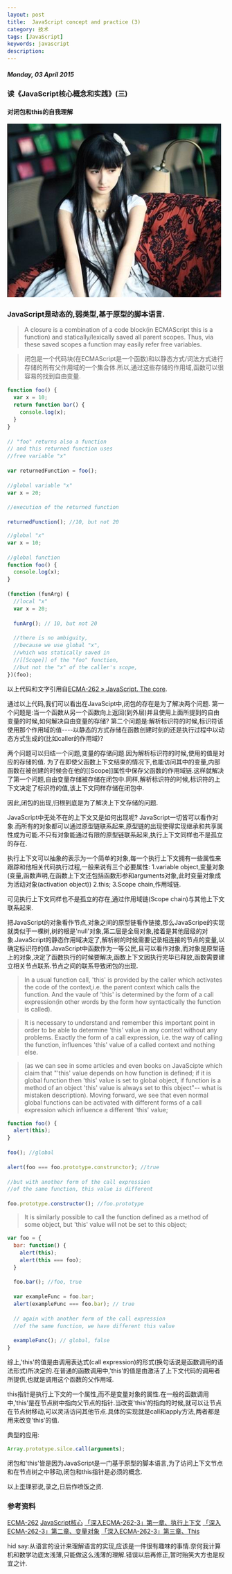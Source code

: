 ```yaml
---
layout: post
title:  JavaScript concept and practice (3)
category: 技术
tags: [JavaScript]
keywords: javascript
description: 
---
```


##### Monday, 03 April 2015

### 读《JavaScript核心概念和实践》(三)

#### 对闭包和this的自我理解

![夏达](/../../assets/img/tech/2015/xiada_0.jpg)

### JavaScript是动态的,弱类型,基于原型的脚本语言.

> A closure is a combination of a code block(in ECMAScript this is a function) and statically/lexically saved all parent scopes. Thus, via these saved scopes a function may easily refer free variables.

> 闭包是一个代码块(在ECMAScript是一个函数)和以静态方式/词法方式进行存储的所有父作用域的一个集合体.所以,通过这些存储的作用域,函数可以很容易的找到自由变量.

````javascript
function foo() {
  var x = 10;
  return function bar() {
    console.log(x);
  }
}

// "foo" returns also a function
// and this returned function uses
//free variable "x"

var returnedFunction = foo();

//global variable "x"
var x = 20;

//execution of the returned function

returnedFunction(); //10, but not 20

````


````javascript
//global "x"
var x = 10;

//global function
function foo() {
  console.log(x);
}

(function (funArg) {
  //local "x"
  var x = 20;
  
  funArg(); // 10, but not 20
  
  //there is no ambiguity,
  //because we use global "x",
  //which was statically saved in
  //[[Scope]] of the "foo" function,
  //but not the "x" of the caller's scope,
})(foo);

````


以上代码和文字引用自[ECMA-262 » JavaScript. The core](http://dmitrysoshnikov.com/ecmascript/javascript-the-core/#closures).

通过以上代码,我们可以看出在JavaScipt中,闭包的存在是为了解决两个问题.
第一个问题是:当一个函数从另一个函数向上返回(到外层)并且使用上面所提到的自由变量的时候,如何解决自由变量的存储?
第二个问题是:解析标识符的时候,标识符该使用那个作用域的值----以静态的方式存储在函数创建时刻的还是执行过程中以动态方式生成的(比如caller的作用域)?

两个问题可以归结一个问题,变量的存储问题.因为解析标识符的时候,使用的值是对应的存储的值.
为了在即使父函数上下文结束的情况下,也能访问其中的变量,内部函数在被创建的时候会在他的[[Scope]]属性中保存父函数的作用域链.这样就解决了第一个问题,自由变量存储被存储在闭包中.同样,解析标识符的时候,标识符的上下文决定了标识符的值,该上下文同样存储在闭包中.

因此,闭包的出现,归根到底是为了解决上下文存储的问题.

JavaScript中无处不在的上下文又是如何出现呢?
JavaScript一切皆可以看作对象.而所有的对象都可以通过原型链联系起来,原型链的出现使得实现继承和共享属性成为可能.不只有对象能通过有限的原型链联系起来,执行上下文同样也不是孤立的存在.

执行上下文可以抽象的表示为一个简单的对象,每一个执行上下文拥有一些属性来跟踪和他相关代码执行过程,一般来说有三个必要属性:
1.variable object,变量对象(变量,函数声明,在函数上下文还包括函数形参和arguments对象,此时变量对象成为活动对象(activation object))
2.this;
3.Scope chain,作用域链.

可见执行上下文同样也不是孤立的存在,通过作用域链(Scope chain)与其他上下文联系起来.

把JavaScript的对象看作节点,对象之间的原型链看作链接,那么JavaScripe的实现就类似于一棵树,树的根是'null'对象,第二层是全局对象,接着是其他层级的对象.JavaScript的静态作用域决定了,解析树的时候需要记录相连接的节点的变量,以确定标识符的值.JavaScript中函数作为一等公民,且可以看作对象,而对象是原型链上的对象,决定了函数执行的时候要解决,函数上下文因执行完毕已释放,函数需要建立相关节点联系.节点之间的联系导致闭包的出现.

> In a usual function call, 'this' is provided by the caller which activates the code of the context,i.e. the parent context which calls the function. And the vaule of 'this' is determined by the form of a call expression(in other words by the form how syntactically the function is called).

> It is necessary to understand and remember this important point in order to be able to determine 'this' value in any context without any problems. Exactly the form of a call expression, i.e. the way of calling the function, influences 'this' value of a called context and nothing else.

> (as we can see in some articles and even books on JavaScipte which claim that "'this' value depends on how function is defined; if it is global function then 'this' value is set to global object, if function is a method of an object 'this' value is always set to this object"-- what is mistaken description). Moving forward, we see that even normal global functions can be activated with different forms of a call expression which influence a different 'this' value;

````javascript
function foo() {
  alert(this);
}

foo(); //global

alert(foo === foo.prototype.construnctor); //true

//but with another form of the call expression
//of the same function, this value is different

foo.prototype.constructor(); //foo.prototype
````

> It is similarly possible to call the function defined as a method of some object, but 'this' value will not be set to this object;

````javascript
var foo = {
  bar: function() {
    alert(this);
    alert(this === foo);
  }
  
  foo.bar(); //foo, true
  
  var exampleFunc = foo.bar;
  alert(exampleFunc === foo.bar); // true
  
  // again with another form of the call expression
  //of the same function, we have different this value
  
  exampleFunc(); // global, false
}

````

综上,'this'的值是由调用表达式(call expression)的形式(换句话说是函数调用的语法形式)所决定的.在普通的函数调用中,'this'的值是由激活了上下文代码的调用者所提供,也就是调用这个函数的父作用域.

this指针是执行上下文的一个属性,而不是变量对象的属性.在一般的函数调用中,'this'是在节点树中指向父节点的指针.当改变'this'的指向的时候,就可以让节点在节点树移动,可以灵活访问其他节点.具体的实现就是call和apply方法,两者都是用来改变'this'的值.

典型的应用:

````javascript
Array.prototype.silce.call(arguments);
````

闭包和'this'皆是因为JavaScript是一门基于原型的脚本语言,为了访问上下文节点和在节点树之中移动,闭包和this指针是必须的概念.

以上歪理邪说,录之,日后作喷饭之资.

### 参考资料

[ECMA-262](http://dmitrysoshnikov.com/)
[JavaScript核心](http://weizhifeng.net/javascript-the-core.html#closures)
[「深入ECMA-262-3」第一章、执行上下文](http://weizhifeng.net/chapter-1-execution-contexts.html)
[「深入ECMA-262-3」第二章、变量对象](http://weizhifeng.net/chapter-2-variable-object.html)
[「深入ECMA-262-3」第三章、This](http://weizhifeng.net/chapter-3-this.html)

hid say:从语言的设计来理解语言的实现,应该是一件很有趣味的事情.奈何我计算机和数学功底太浅薄,只能做这么浅薄的理解.错误以后再修正,暂时贻笑大方也是权宜之计.


